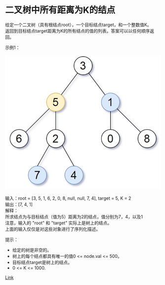 <h1>二叉树中所有距离为K的结点</h1>

给定一个二叉树（具有根结点root），一个目标结点target，和一个整数值K。</br>
返回到目标结点target距离为K的所有结点的值的列表。答案可以以任何顺序返回。</br>

示例1：</br>
</br>![](./image/1.png)</br></br>
输入：root = [3, 5, 1, 6, 2, 0, 8, null, null, 7, 4], target = 5, K = 2</br>
输出：[7, 4, 1]</br>
解释：</br>
所求结点为与目标结点（值为5）距离为2的结点，值分别为7，4，以及1</br>
注意，输入的 "root" 和 "target" 实际上是树上的结点。</br>
上面的输入仅仅是对这些对象进行了序列化描述。</br>

提示：
- 给定的树是非空的。
- 树上的每个结点都具有唯一的值0 <= node.val <= 500。
- 目标结点target是树上的结点。
- 0 <= K <= 1000.

[Link](https://leetcode-cn.com/problems/all-nodes-distance-k-in-binary-tree/)